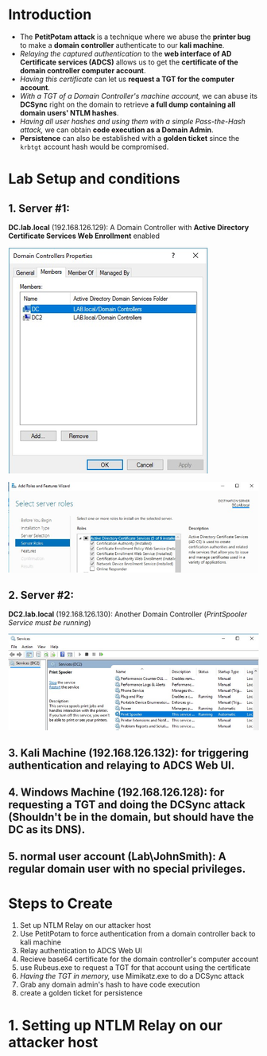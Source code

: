 # Introduction
- The **PetitPotam attack** is a technique where we abuse the **printer bug** to make a **domain controller** authenticate to our **kali machine**.
- *Relaying the captured authentication* to the **web interface of AD Certificate services (ADCS)** allows us to get the **certificate of the domain controller computer account**.
- *Having this certificate* can let us **request a TGT for the computer account**.
- *With a TGT of a Domain Controller's machine account,* we can abuse its **DCSync** right on the domain to retrieve **a full dump containing all domain users' NTLM hashes**.
- *Having all user hashes and using them with a simple Pass-the-Hash attack,* we can obtain **code execution as a Domain Admin**.
- **Persistence** can also be established with a **golden ticket** since the `krbtgt` account hash would be compromised.

# Lab Setup and conditions
## 1. Server #1:
**DC.lab.local** (192.168.126.129): A Domain Controller with **Active Directory Certificate Services Web Enrollment** enabled

![Domain-Controllers](Domain-Controllers.jpg)

![AD-CS-Installed](AD-CS-Installed.jpg)

## 2. Server #2:
**DC2.lab.local** (192.168.126.130): Another Domain Controller (*PrintSpooler Service must be running*)

![Spooler-Running](Spooler-Running.jpg)

## 3. Kali Machine (192.168.126.132): for triggering authentication and relaying to ADCS Web UI.

## 4. Windows Machine (192.168.126.128): for requesting a TGT and doing the DCSync attack (Shouldn't be in the domain, but should have the DC as its DNS).

## 5. normal user account (Lab\JohnSmith): A regular domain user with no special privileges.




# Steps to Create
1. Set up NTLM Relay on our attacker host
2. Use PetitPotam to force authentication from a domain controller back to kali machine
3. Relay authentication to ADCS Web UI
4. Recieve base64 certificate for the domain controller's computer account
5. use Rubeus.exe to request a TGT for that account using the certificate
6. *Having the TGT in memory,* use Mimikatz.exe to do a DCSync attack
7. Grab any domain admin's hash to have code execution
8. create a golden ticket for persistence

# 1. Setting up NTLM Relay on our attacker host